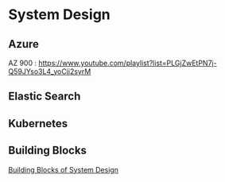 # System Design 

## Azure 
AZ 900 : https://www.youtube.com/playlist?list=PLGjZwEtPN7j-Q59JYso3L4_yoCjj2syrM

## Elastic Search

## Kubernetes

## Building Blocks
[Building Blocks of System Design](https://github.com/himkak/notes/blob/master/SystemDesign/SystemDesign.md)
